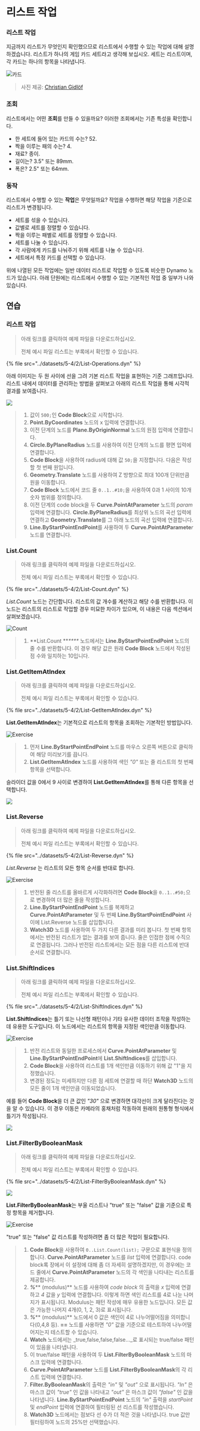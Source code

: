 # 리스트 작업

### 리스트 작업

지금까지 리스트가 무엇인지 확인했으므로 리스트에서 수행할 수 있는 작업에 대해 설명하겠습니다. 리스트가 하나의 게임 카드 세트라고 생각해 보십시오. 세트는 리스트이며, 각 카드는 하나의 항목을 나타냅니다.

![카드](../images/5-4/2/Playing\_cards\_modified.jpg)

> 사진 제공: [Christian Gidlöf](https://commons.wikimedia.org/wiki/File:Playing\_cards\_modified.jpg)

### 조회

리스트에서는 어떤 **조회**를 만들 수 있을까요? 이러한 조회에서는 기존 특성을 확인합니다.

* 한 세트에 들어 있는 카드의 수는? 52.
* 짝을 이루는 패의 수는? 4.
* 재료? 종이.
* 길이는? 3.5" 또는 89mm.
* 폭은? 2.5" 또는 64mm.

### 동작

리스트에서 수행할 수 있는 **작업**은 무엇일까요? 작업을 수행하면 해당 작업을 기준으로 리스트가 변경됩니다.

* 세트를 섞을 수 있습니다.
* 값별로 세트를 정렬할 수 있습니다.
* 짝을 이루는 패별로 세트를 정렬할 수 있습니다.
* 세트를 나눌 수 있습니다.
* 각 사람에게 카드를 나눠주기 위해 세트를 나눌 수 있습니다.
* 세트에서 특정 카드를 선택할 수 있습니다.

위에 나열된 모든 작업에는 일반 데이터 리스트로 작업할 수 있도록 비슷한 Dynamo 노드가 있습니다. 아래 단원에는 리스트에서 수행할 수 있는 기본적인 작업 중 일부가 나와 있습니다.

## **연습**

### **리스트 작업**

> 아래 링크를 클릭하여 예제 파일을 다운로드하십시오.
>
> 전체 예시 파일 리스트는 부록에서 확인할 수 있습니다.

{% file src="../datasets/5-4/2/List-Operations.dyn" %}

아래 이미지는 두 원 사이에 선을 그려 기본 리스트 작업을 표현하는 기준 그래프입니다. 리스트 내에서 데이터를 관리하는 방법을 살펴보고 아래의 리스트 작업을 통해 시각적 결과를 보여줍니다.

![](<../images/5-4/2/working with list - list operation.jpg>)

> 1. 값이 `500;`인 **Code Block**으로 시작합니다.
> 2. **Point.ByCoordinates** 노드의 x 입력에 연결합니다.
> 3. 이전 단계의 노드를 **Plane.ByOriginNormal** 노드의 원점 입력에 연결합니다.
> 4. **Circle.ByPlaneRadius** 노드를 사용하여 이전 단계의 노드를 평면 입력에 연결합니다.
> 5. **Code Block**을 사용하여 radius에 대해 값 `50;`을 지정합니다. 다음은 작성할 첫 번째 원입니다.
> 6. **Geometry.Translate** 노드를 사용하여 Z 방향으로 최대 100개 단위만큼 원을 이동합니다.
> 7. **Code Block** 노드에서 코드 줄 `0..1..#10;`을 사용하여 0과 1 사이의 10개 숫자 범위를 정의합니다.
> 8. 이전 단계의 code block을 두 **Curve.PointAtParameter** 노드의 _param_ 입력에 연결합니다. **Circle.ByPlaneRadius**를 최상위 노드의 곡선 입력에 연결하고 **Geometry.Translate**를 그 아래 노드의 곡선 입력에 연결합니다.
> 9. **Line.ByStartPointEndPoint**를 사용하여 두 **Curve.PointAtParamete**_r_ 노드를 연결합니다.

### List.Count

> 아래 링크를 클릭하여 예제 파일을 다운로드하십시오.
>
> 전체 예시 파일 리스트는 부록에서 확인할 수 있습니다.

{% file src="../datasets/5-4/2/List-Count.dyn" %}

_List.Count_ 노드는 간단합니다. 리스트의 값 개수를 계산하고 해당 수를 반환합니다. 이 노드는 리스트의 리스트로 작업할 경우 미묘한 차이가 있으며, 이 내용은 다음 섹션에서 살펴보겠습니다.

![Count](<../images/5-4/2/working with list - list operation - list count.jpg>)

> 1. **List.Count **_****_ 노드에서는 **Line.ByStartPointEndPoint** 노드의 줄 수를 반환합니다. 이 경우 해당 값은 원래 **Code Block** 노드에서 작성된 점 수와 일치하는 10입니다.

### List.GetItemAtIndex

> 아래 링크를 클릭하여 예제 파일을 다운로드하십시오.
>
> 전체 예시 파일 리스트는 부록에서 확인할 수 있습니다.

{% file src="../datasets/5-4/2/List-GetItemAtIndex.dyn" %}

**List.GetItemAtIndex**는 기본적으로 리스트의 항목을 조회하는 기본적인 방법입니다.

![Exercise](<../images/5-4/2/working with list - get item index 01.jpg>)

> 1. 먼저 **Line.ByStartPointEndPoint** 노드를 마우스 오른쪽 버튼으로 클릭하여 해당 미리보기를 끕니다.
> 2. **List.GetItemAtIndex** 노드를 사용하여 색인 _"0"_ 또는 줄 리스트의 첫 번째 항목을 선택합니다.

슬라이더 값을 0에서 9 사이로 변경하여 **List.GetItemAtIndex**를 통해 다른 항목을 선택합니다.

![](<../images/5-4/2/working with list - get item index 02.gif>)

### List.Reverse

> 아래 링크를 클릭하여 예제 파일을 다운로드하십시오.
>
> 전체 예시 파일 리스트는 부록에서 확인할 수 있습니다.

{% file src="../datasets/5-4/2/List-Reverse.dyn" %}

_List.Reverse_ 는 리스트의 모든 항목 순서를 반대로 합니다.

![Exercise](<../images/5-4/2/working with list - list reverse.jpg>)

> 1. 반전된 줄 리스트를 올바르게 시각화하려면 **Code Block**을 `0..1..#50;`으로 변경하여 더 많은 줄을 작성합니다.
> 2. **Line.ByStartPointEndPoint** 노드를 복제하고 **Curve.PointAtParameter** 및 두 번째 **Line.ByStartPointEndPoint** 사이에 List.Reverse 노드를 삽입합니다.
> 3. **Watch3D** 노드를 사용하여 두 가지 다른 결과를 미리 봅니다. 첫 번째 항목에서는 반전된 리스트가 없는 결과를 보여 줍니다. 줄은 인접한 점에 수직으로 연결됩니다. 그러나 반전된 리스트에서는 모든 점을 다른 리스트에 반대 순서로 연결합니다.

### List.ShiftIndices <a href="#listshiftindices" id="listshiftindices"></a>

> 아래 링크를 클릭하여 예제 파일을 다운로드하십시오.
>
> 전체 예시 파일 리스트는 부록에서 확인할 수 있습니다.

{% file src="../datasets/5-4/2/List-ShiftIndices.dyn" %}

**List.ShiftIndices**는 틀기 또는 나선형 패턴이나 기타 유사한 데이터 조작을 작성하는 데 유용한 도구입니다. 이 노드에서는 리스트의 항목을 지정된 색인만큼 이동합니다.

![Exercise](<../images/5-4/2/working with list - shiftIndices 01.jpg>)

> 1. 반전 리스트와 동일한 프로세스에서 **Curve.PointAtParameter** 및 **Line.ByStartPointEndPoint**에 **List.ShiftIndices**를 삽입합니다.
> 2. **Code Block**을 사용하여 리스트를 1개 색인만큼 이동하기 위해 값 "1"을 지정했습니다.
> 3. 변경된 정도는 미세하지만 다른 점 세트에 연결할 때 하단 **Watch3D** 노드의 모든 줄이 1개 색인만큼 이동되었습니다.

예를 들어 **Code Block**을 더 큰 값인 _"30"_ 으로 변경하면 대각선이 크게 달라진다는 것을 알 수 있습니다. 이 경우 이동은 카메라의 홍채처럼 작동하여 원래의 원통형 형식에서 틀기가 작성됩니다.

![](<../images/5-4/2/working with list - shiftIndices 02.jpg>)

### List.FilterByBooleanMask <a href="#listfilterbybooleanmask" id="listfilterbybooleanmask"></a>

> 아래 링크를 클릭하여 예제 파일을 다운로드하십시오.
>
> 전체 예시 파일 리스트는 부록에서 확인할 수 있습니다.

{% file src="../datasets/5-4/2/List-FilterByBooleanMask.dyn" %}

![](../images/5-4/2/ListFilterBool.png)

**List.FilterByBooleanMask**는 부울 리스트나 "true" 또는 "false" 값을 기준으로 특정 항목을 제거합니다.

![Exercise](<../images/5-4/2/working with list - filter by bool mask.jpg>)

"true" 또는 "false" 값 리스트를 작성하려면 좀 더 많은 작업이 필요합니다.

> 1. **Code Block**을 사용하여 `0..List.Count(list);` 구문으로 표현식을 정의합니다. **Curve.PointAtParameter** 노드를 _list_ 입력에 연결합니다. code block록 장에서 이 설정에 대해 좀 더 자세히 설명하겠지만, 이 경우에는 코드 줄에서 **Curve.PointAtParameter** 노드의 각 색인을 나타내는 리스트를 제공합니다.
> 2. _**%**_** (modulus)** 노드를 사용하여 _code block_ 의 출력을 _x_ 입력에 연결하고 _4_ 값을 _y_ 입력에 연결합니다. 이렇게 하면 색인 리스트를 4로 나눈 나머지가 표시됩니다. Modulus는 패턴 작성에 매우 유용한 노드입니다. 모든 값은 가능한 나머지 4개(0, 1, 2, 3)로 표시됩니다.
> 3. _**%**_** (modulus)** 노드에서 0 값은 색인이 4로 나누어떨어짐을 의미합니다(0,4,8 등). **==** 노드를 사용하면 _"0"_ 값을 기준으로 테스트하여 나누어떨어지는지 테스트할 수 있습니다.
> 4. **Watch** 노드에서는 _true,false,false,false..._로 표시되는 true/false 패턴이 있음을 나타냅니다.
> 5. 이 true/false 패턴을 사용하여 두 **List.FilterByBooleanMask** 노드의 마스크 입력에 연결합니다.
> 6. **Curve.PointAtParameter** 노드를 **List.FilterByBooleanMask**의 각 리스트 입력에 연결합니다.
> 7. **Filter.ByBooleanMask**의 출력은 _"in"_ 및 _"out"_ 으로 표시됩니다. _"In"_ 은 마스크 값이 _"true"_ 인 값을 나타내고 _"out"_ 은 마스크 값이 _"false"_ 인 값을 나타냅니다. **Line.ByStartPointEndPoint** 노드의 _"in"_ 출력을 _startPoint_ 및 _endPoint_ 입력에 연결하여 필터링된 선 리스트를 작성했습니다.
> 8. **Watch3D** 노드에서는 점보다 선 수가 더 적은 것을 나타냅니다. true 값만 필터링하여 노드의 25%만 선택했습니다.
